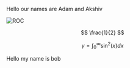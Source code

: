 Hello our names are Adam and Akshiv

![ROC](https://raw.githubusercontent.com/akshivbansal/phys408OpticalCavity/master/ROC.jpg) 


$$ \frac{1}{2} $$

$$\gamma = \int_0^{\infty} \sin^2(x) dx$$

Hello my name is bob

<!--stackedit_data:
eyJoaXN0b3J5IjpbLTYzMjc2MDY3OCwxOTI4Nzk1NTIsLTEyOT
M1MjI2NDRdfQ==
-->